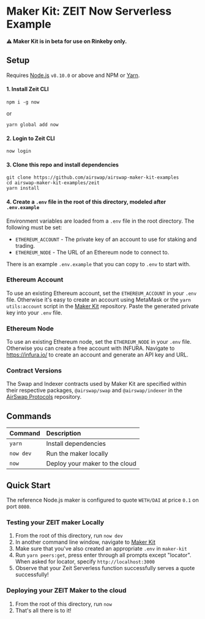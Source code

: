 # Maker Kit: ZEIT Now Serverless Example

**:warning: Maker Kit is in beta for use on Rinkeby only.**

## Setup

Requires [Node.js](https://nodejs.org) `v8.10.0` or above and NPM or [Yarn](https://yarnpkg.com/lang/en/docs/install/).

#### 1. Install Zeit CLI

```
npm i -g now
```

or

```
yarn global add now
```

#### 2. Login to Zeit CLI

```
now login
```

#### 3. Clone this repo and install dependencies

```
git clone https://github.com/airswap/airswap-maker-kit-examples
cd airswap-maker-kit-examples/zeit
yarn install
```

#### 4. Create a `.env` file in the root of this directory, modeled after `.env.example`

Environment variables are loaded from a `.env` file in the root directory. The following must be set:

- `ETHEREUM_ACCOUNT` - The private key of an account to use for staking and trading.
- `ETHEREUM_NODE` - The URL of an Ethereum node to connect to.

There is an example `.env.example` that you can copy to `.env` to start with.

### Ethereum Account

To use an existing Ethereum account, set the `ETHEREUM_ACCOUNT` in your `.env` file. Otherwise it's easy to create an account using MetaMask or the `yarn utils:account` script in the [Maker Kit](https://github.com/airswap/airswap-maker-kit) repository. Paste the generated private key into your `.env` file.

### Ethereum Node

To use an existing Ethereum node, set the `ETHEREUM_NODE` in your `.env` file. Otherwise you can create a free account with INFURA. Navigate to https://infura.io/ to create an account and generate an API key and URL.

### Contract Versions

The Swap and Indexer contracts used by Maker Kit are specified within their respective packages, `@airswap/swap` and `@airswap/indexer` in the [AirSwap Protocols](https://github.com/airswap/airswap-protocols) repository.

## Commands

| Command   | Description                    |
| :-------- | :----------------------------- |
| `yarn`    | Install dependencies           |
| `now dev` | Run the maker locally          |
| `now`     | Deploy your maker to the cloud |

## Quick Start

The reference Node.js maker is configured to quote `WETH/DAI` at price `0.1` on port `8080`.

### Testing your ZEIT maker Locally

1. From the root of this directory, run `now dev`
2. In another command line window, navigate to [Maker Kit](https://github.com/airswap/airswap-maker-kit)
3. Make sure that you've also created an appropriate `.env` in `maker-kit`
4. Run `yarn peers:get`, press enter through all prompts except "locator". When asked for locator, specify `http://localhost:3000`
5. Observe that your Zeit Serverless function successfully serves a quote successfully!

### Deploying your ZEIT Maker to the cloud

1. From the root of this directory, run `now`
2. That's all there is to it!
